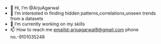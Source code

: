 - 👋 Hi, I’m @ArjuAgarwal
- 👀 I’m interested in finding hidden patterns,correlations,unseen trends from a datasets
- 🌱 I’m currently working on my skills
- 📫 How to reach me emailid-arjuagarwal8@gmail.com phone no.-9101035248

<!---
ArjuAgarwal/ArjuAgarwal is a ✨ special ✨ repository because its `README.md` (this file) appears on your GitHub profile.
You can click the Preview link to take a look at your changes.
--->
